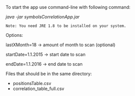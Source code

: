 To start the app use command-line with following command:

_java -jar symbolsCorrelationApp.jar_

`Note: You need JRE 1.8 to be installed on your system.`

Options:

lastXMonth=18 -> amount of month to scan (optional)

startDate=1.1.2015 -> start date to scan

endDate=1.1.2016 -> end date to scan

Files that should be in the same directory:

- positionsTable.csv
- correlation_table_full.csv
